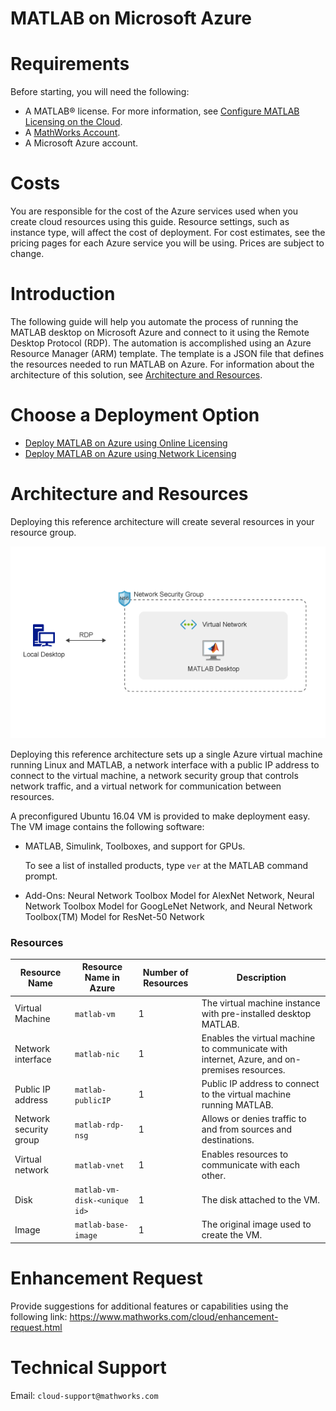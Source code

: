 # MATLAB on Microsoft Azure

# Requirements
Before starting, you will need the following:

- A MATLAB® license. For more information, see [Configure MATLAB Licensing on the Cloud](http://www.mathworks.com/support/cloud/configure-matlab-licensing-on-the-cloud.html).
- A [MathWorks Account](https://www.mathworks.com/login?uri=%2Fmwaccount%2F).
- A Microsoft Azure account.

# Costs

You are responsible for the cost of the Azure services used when you create cloud resources using this guide. Resource settings, such as instance type, will affect the cost of deployment. For cost estimates, see the pricing pages for each Azure service you will be using. Prices are subject to change.

# Introduction
The following guide will help you automate the process of running the MATLAB desktop on Microsoft Azure and connect to it using the Remote Desktop Protocol (RDP). The automation is accomplished using an Azure Resource Manager (ARM) template. The template is a JSON
file that defines the resources needed to run MATLAB on Azure. For information about the architecture of this solution, see [Architecture and Resources](#architecture-and-resources).

# Choose a Deployment Option
- [Deploy MATLAB on Azure using Online Licensing](online-licensing-instructions.md)
- [Deploy MATLAB on Azure using Network Licensing](license-manager-instructions.md)

# Architecture and Resources
Deploying this reference architecture will create several resources in your
resource group.

![MATLAB on AWS Reference Architecture](../../images/azure-matlab-diagram.png)

Deploying this reference architecture sets up a single Azure virtual machine running Linux and MATLAB, a network interface with a public IP address to connect to the virtual machine, a network security group that controls network traffic, and a virtual network for communication between resources. 

A preconfigured Ubuntu 16.04 VM is provided to make deployment easy. The VM image contains the following software:
* MATLAB, Simulink, Toolboxes, and support for GPUs.<p>To see a list of installed products, type `ver` at the MATLAB command prompt.</p> 
* Add-Ons: Neural Network Toolbox Model for AlexNet Network, Neural Network Toolbox Model for GoogLeNet Network, and Neural Network Toolbox(TM) Model for ResNet-50 Network

### Resources

| Resource Name                     | Resource Name in Azure  | Number of Resources | Description                                                                                |
|-----------------------------------|-------------------------|---------------------|--------------------------------------------------------------------------------------------|
| Virtual Machine                 | `matlab-vm`            | 1                   | The virtual machine instance with pre-installed desktop MATLAB.|
| Network interface                 | `matlab-nic`            | 1                   | Enables the virtual machine to communicate with internet, Azure, and on-premises resources.|
| Public IP address                 | `matlab-publicIP`       | 1                   | Public IP address to connect to the virtual machine running MATLAB.                        |
| Network security group            | `matlab-rdp-nsg`        | 1                   | Allows or denies traffic to and from sources and destinations.                             |
| Virtual network                   | `matlab-vnet`           | 1                   | Enables resources to communicate with each other.                                          |
| Disk                 | `matlab-vm-disk-<unique id>`            | 1                   | The disk attached to the VM.|
| Image                 | `matlab-base-image`            | 1                   | The original image used to create the VM.|

# Enhancement Request
Provide suggestions for additional features or capabilities using the following link: https://www.mathworks.com/cloud/enhancement-request.html

# Technical Support
Email: `cloud-support@mathworks.com`


